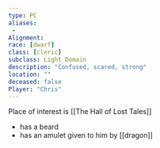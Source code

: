 ```yaml
---
type: PC
aliases: 
 - 
Alignment: 
race: [dwarf]
class: [cleric]
subclass: Light Domain
description: "Confused, scared, strong"
location: ""
deceased: false
Player: "Chris"
---
```

Place of interest is [[The Hall of Lost Tales]]

- has a beard
- has an amulet given to him by [[dragon]]